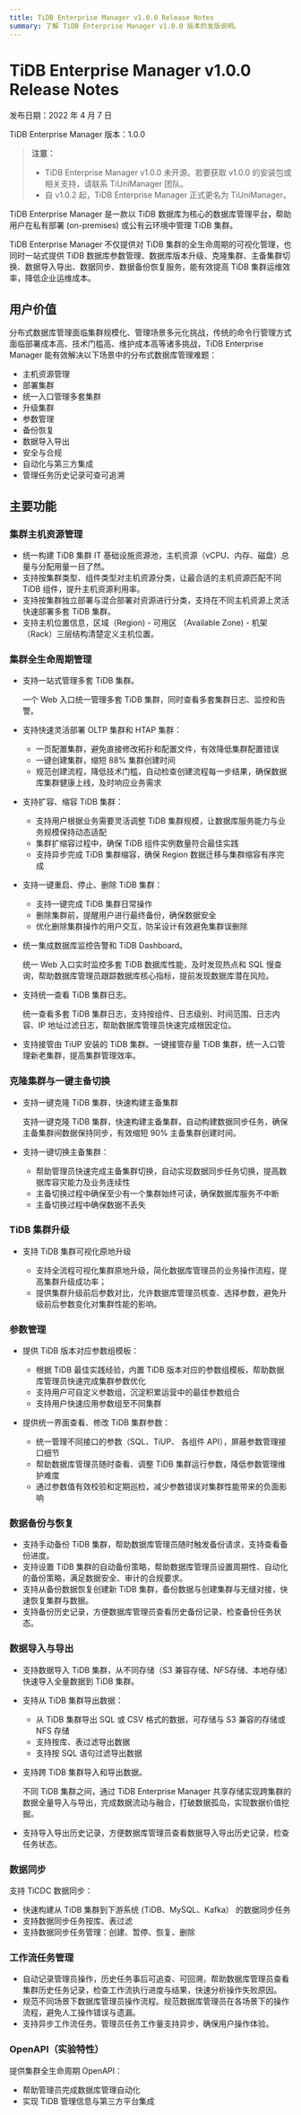 ```yaml
---
title: TiDB Enterprise Manager v1.0.0 Release Notes
summary: 了解 TiDB Enterprise Manager v1.0.0 版本的发版说明。
---
```


# TiDB Enterprise Manager v1.0.0 Release Notes

发布日期：2022 年 4 月 7 日

TiDB Enterprise Manager 版本：1.0.0

> **注意：**
>
> - TiDB Enterprise Manager v1.0.0 未开源。若要获取 v1.0.0 的安装包或相关支持，请联系 TiUniManager 团队。
> - 自 v1.0.2 起，TiDB Enterprise Manager 正式更名为 TiUniManager。

TiDB Enterprise Manager 是一款以 TiDB 数据库为核心的数据库管理平台，帮助用户在私有部署 (on-premises) 或公有云环境中管理 TiDB 集群。

TiDB Enterprise Manager 不仅提供对 TiDB 集群的全生命周期的可视化管理，也同时一站式提供 TiDB 数据库参数管理、数据库版本升级、克隆集群、主备集群切换、数据导入导出、数据同步、数据备份恢复服务，能有效提高 TiDB 集群运维效率，降低企业运维成本。

## 用户价值

分布式数据库管理面临集群规模化、管理场景多元化挑战，传统的命令行管理方式面临部署成本高、技术门槛高、维护成本高等诸多挑战，TiDB Enterprise Manager 能有效解决以下场景中的分布式数据库管理难题：

- 主机资源管理
- 部署集群
- 统一入口管理多套集群
- 升级集群
- 参数管理
- 备份恢复
- 数据导入导出
- 安全与合规
- 自动化与第三方集成
- 管理任务历史记录可查可追溯

## 主要功能

### 集群主机资源管理

- 统一构建 TiDB 集群 IT 基础设施资源池，主机资源（vCPU、内存、磁盘）总量与分配用量一目了然。
- 支持按集群类型、组件类型对主机资源分类，让最合适的主机资源匹配不同 TiDB 组件，提升主机资源利用率。
- 支持按集群独立部署与混合部署对资源进行分类，支持在不同主机资源上灵活快速部署多套 TiDB 集群。
- 支持主机位置信息，区域（Region) - 可用区 （Available Zone) - 机架 （Rack）三层结构清楚定义主机位置。

### 集群全生命周期管理

- 支持一站式管理多套 TiDB 集群。

    一个 Web 入口统一管理多套 TiDB 集群，同时查看多套集群日志、监控和告警。

- 支持快速灵活部署 OLTP 集群和 HTAP 集群：

    - 一页配置集群，避免直接修改拓扑和配置文件，有效降低集群配置错误
    - 一键创建集群，缩短 88% 集群创建时间
    - 规范创建流程，降低技术门槛，自动检查创建流程每一步结果，确保数据库集群健康上线，及时响应业务需求

- 支持扩容、缩容 TiDB 集群：

    - 支持用户根据业务需要灵活调整 TiDB 集群规模，让数据库服务能力与业务规模保持动态适配
    - 集群扩缩容过程中，确保 TiDB 组件实例数量符合最佳实践
    - 支持异步完成 TiDB 集群缩容，确保 Region 数据迁移与集群缩容有序完成

- 支持一键重启、停止、删除 TiDB 集群：

    - 支持一键完成 TiDB 集群日常操作
    - 删除集群前，提醒用户进行最终备份，确保数据安全
    - 优化删除集群操作的用户交互，防呆设计有效避免集群误删除

- 统一集成数据库监控告警和 TiDB Dashboard。

    统一 Web 入口实时监控多套 TiDB 数据库性能，及时发现热点和 SQL 慢查询，帮助数据库管理员跟踪数据库核心指标，提前发现数据库潜在风险。

- 支持统一查看 TiDB 集群日志。

    统一查看多套 TiDB 集群日志，支持按组件、日志级别、时间范围、日志内容、IP 地址过滤日志，帮助数据库管理员快速完成根因定位。

- 支持接管由 TiUP 安装的 TiDB 集群。一键接管存量 TiDB 集群，统一入口管理新老集群，提高集群管理效率。

### 克隆集群与一键主备切换

- 支持一键克隆 TiDB 集群，快速构建主备集群

    支持一键克隆 TiDB 集群，快速构建主备集群，自动构建数据同步任务，确保主备集群间数据保持同步，有效缩短 90% 主备集群创建时间。

- 支持一键切换主备集群：

    - 帮助管理员快速完成主备集群切换，自动实现数据同步任务切换，提高数据库容灾能力及业务连续性
    - 主备切换过程中确保至少有一个集群始终可读，确保数据库服务不中断
    - 主备切换过程中确保数据不丢失

### TiDB 集群升级

- 支持 TiDB 集群可视化原地升级

    - 支持全流程可视化集群原地升级，简化数据库管理员的业务操作流程，提高集群升级成功率；
    - 提供集群升级前后参数对比，允许数据库管理员核查、选择参数，避免升级前后参数变化对集群性能的影响。

### 参数管理

- 提供 TiDB 版本对应参数组模板：

    - 根据 TiDB 最佳实践经验，内置 TiDB 版本对应的参数组模板，帮助数据库管理员快速完成集群参数优化
    - 支持用户可自定义参数组，沉淀积累运营中的最佳参数组合
    - 支持用户快速应用参数组至不同集群

- 提供统一界面查看、修改 TiDB 集群参数：

    - 统一管理不同接口的参数（SQL、TiUP、 各组件 API），屏蔽参数管理接口细节
    - 帮助数据库管理员随时查看、调整 TiDB 集群运行参数，降低参数管理维护难度
    - 通过参数值有效校验和定期巡检，减少参数错误对集群性能带来的负面影响

### 数据备份与恢复

- 支持手动备份 TiDB 集群，帮助数据库管理员随时触发备份请求，支持查看备份进度。
- 支持设置 TiDB 集群的自动备份策略，帮助数据库管理员设置周期性、自动化的备份策略，满足数据安全、审计的合规要求。
- 支持从备份数据恢复创建新 TiDB 集群，备份数据与创建集群与无缝对接，快速恢复集群与数据。
- 支持备份历史记录，方便数据库管理员查看历史备份记录，检查备份任务状态。

### 数据导入与导出

- 支持数据导入 TiDB 集群，从不同存储（S3 兼容存储、NFS存储、本地存储）快速导入全量数据到 TiDB 集群。

- 支持从 TiDB 集群导出数据：

    - 从 TiDB 集群导出 SQL 或 CSV 格式的数据，可存储与 S3 兼容的存储或 NFS 存储
    - 支持按库、表过滤导出数据
    - 支持按 SQL 语句过滤导出数据

- 支持跨 TiDB 集群导入和导出数据。

    不同 TiDB 集群之间，通过 TiDB Enterprise Manager 共享存储实现跨集群的数据全量导入与导出，完成数据流动与融合，打破数据孤岛，实现数据价值挖掘。

- 支持导入导出历史记录，方便数据库管理员查看数据导入导出历史记录，检查任务状态。

### 数据同步

支持 TiCDC 数据同步：

- 快速构建从 TiDB 集群到下游系统  (TiDB、MySQL、Kafka） 的数据同步任务
- 支持数据同步任务按库、表过滤
- 支持数据同步任务管理：创建、暂停、恢复、删除

### 工作流任务管理

- 自动记录管理员操作，历史任务事后可追查、可回溯，帮助数据库管理员查看集群历史任务记录，检查工作流执行进度与结果，快速分析操作失败原因。
- 规范不同场景下数据库管理员操作流程。规范数据库管理员在各场景下的操作流程，避免人工操作错误与遗漏。
- 支持异步工作流任务。管理员任务工作量支持异步，确保用户操作体验。

### OpenAPI（实验特性）

提供集群全生命周期 OpenAPI：

- 帮助管理员完成数据库管理自动化
- 实现 TiDB 管理信息与第三方平台集成
